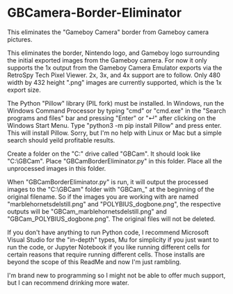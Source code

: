# GBCamera-Border-Eliminator
This eliminates the "Gameboy Camera" border from Gameboy camera pictures. 

This eliminates the border, Nintendo logo, and Gameboy logo surrounding the initial exported images from the Gameboy camera. For now it only supports the 1x output from the Gameboy Camera Emulator exports via the RetroSpy Tech Pixel Viewer. 2x, 3x, and 4x support are to follow. Only 480 width by 432 height ".png" images are currently supported, which is the 1x export size.

The Python "Pillow" library (PIL fork) must be installed. In Windows, run the Windows Command Processor by typing "cmd" or "cmd.exe" in the "Search programs and files" bar and pressing "Enter" or "↵" after clicking on the Windows Start Menu. Type "python3 -m pip install Pillow" and press enter. This will install Pillow. Sorry, but I'm no help with Linux or Mac but a simple search should yeild profitable results.

Create a folder on the "C:" drive called "GBCam". It should look like "C:\GBCam". Place "GBCamBorderEliminator.py" in this folder. Place all the unprocessed images in this folder. 

When "GBCamBorderEliminator.py" is run, it will output the processed images to the "C:\GBCam" folder with "GBCam_" at the beginning of the original filename. So if the images you are working with are named "marblehornetsdelstill.png" and "POLYBIUS_dogbone.png", the respective outputs will be "GBCam_marblehornetsdelstill.png" and "GBCam_POLYBIUS_dogbone.png". The original files will not be deleted.

If you don't have anything to run Python code, I recommend Microsoft Visual Studio for the "in-depth" types, Mu for simplicity if you just want to run the code, or Jupyter Notebook if you like running different cells for certain reasons that require running different cells. Those installs are beyond the scope of this ReadMe and now I'm just rambling.

I'm brand new to programming so I might not be able to offer much support, but I can recommend drinking more water. 
